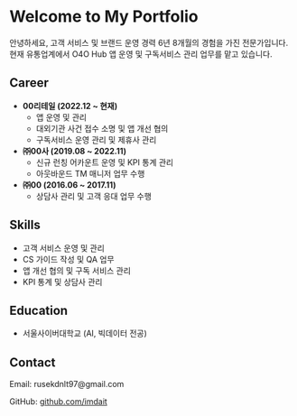 <h1>Welcome to My Portfolio</h1>
<p>안녕하세요, 고객 서비스 및 브랜드 운영 경력 6년 8개월의 경험을 가진 전문가입니다. 현재 유통업계에서 O4O Hub 앱 운영 및 구독서비스 관리 업무를 맡고 있습니다.</p>
<section>
    <h2>Career</h2>
    <ul>
        <li><strong>00리테일 (2022.12 ~ 현재)</strong>
            <ul>
                <li>앱 운영 및 관리</li>
                <li>대외기관 사건 접수 소명 및 앱 개선 협의</li>
                <li>구독서비스 운영 관리 및 제휴사 관리</li>
            </ul>
        </li>
        <li><strong>㈜00사 (2019.08 ~ 2022.11)</strong>
            <ul>
                <li>신규 런칭 어카운트 운영 및 KPI 통계 관리</li>
                <li>아웃바운드 TM 매니저 업무 수행</li>
            </ul>
        </li>
        <li><strong>㈜00 (2016.06 ~ 2017.11)</strong>
            <ul>
                <li>상담사 관리 및 고객 응대 업무 수행</li>
            </ul>
        </li>
    </ul>
</section>
<section>
    <h2>Skills</h2>
    <ul>
        <li>고객 서비스 운영 및 관리</li>
        <li>CS 가이드 작성 및 QA 업무</li>
        <li>앱 개선 협의 및 구독 서비스 관리</li>
        <li>KPI 통계 및 상담사 관리</li>
    </ul>
</section>
<section>
    <h2>Education</h2>
    <ul>
        <li>서울사이버대학교 (AI, 빅데이터 전공)</li>
    </ul>
</section>
<section>
    <h2>Contact</h2>
    <p>Email: rusekdnlt97@gmail.com</p>
    <p>GitHub: <a href="https://github.com/your-username">github.com/imdait</a></p>
    
</section>
